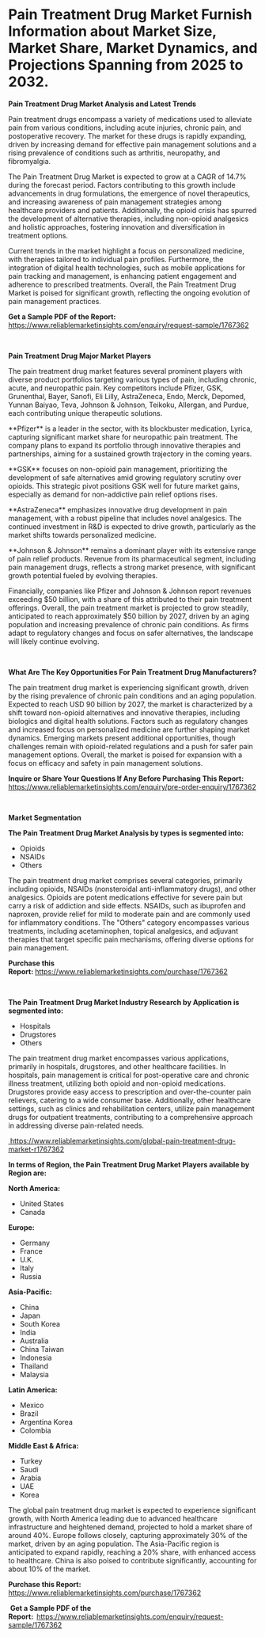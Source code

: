 <p><h1>Pain Treatment Drug Market Furnish Information about Market Size, Market Share, Market Dynamics, and Projections Spanning from 2025 to 2032.</h1></p><p><strong>Pain Treatment Drug Market Analysis and Latest Trends</strong></p>
<p><p>Pain treatment drugs encompass a variety of medications used to alleviate pain from various conditions, including acute injuries, chronic pain, and postoperative recovery. The market for these drugs is rapidly expanding, driven by increasing demand for effective pain management solutions and a rising prevalence of conditions such as arthritis, neuropathy, and fibromyalgia.</p><p>The Pain Treatment Drug Market is expected to grow at a CAGR of 14.7% during the forecast period. Factors contributing to this growth include advancements in drug formulations, the emergence of novel therapeutics, and increasing awareness of pain management strategies among healthcare providers and patients. Additionally, the opioid crisis has spurred the development of alternative therapies, including non-opioid analgesics and holistic approaches, fostering innovation and diversification in treatment options.</p><p>Current trends in the market highlight a focus on personalized medicine, with therapies tailored to individual pain profiles. Furthermore, the integration of digital health technologies, such as mobile applications for pain tracking and management, is enhancing patient engagement and adherence to prescribed treatments. Overall, the Pain Treatment Drug Market is poised for significant growth, reflecting the ongoing evolution of pain management practices.</p></p>
<p><strong>Get a Sample PDF of the Report:&nbsp;</strong> <a href="https://www.reliablemarketinsights.com/enquiry/request-sample/1767362?utm_campaign=3123&utm_medium=2&utm_source=Github&utm_content=ia&utm_term=19042025&utm_id=pain-treatment-drug">https://www.reliablemarketinsights.com/enquiry/request-sample/1767362</a></p>
<p>&nbsp;</p>
<p><strong>Pain Treatment Drug Major Market Players</strong></p>
<p><p>The pain treatment drug market features several prominent players with diverse product portfolios targeting various types of pain, including chronic, acute, and neuropathic pain. Key competitors include Pfizer, GSK, Grunenthal, Bayer, Sanofi, Eli Lilly, AstraZeneca, Endo, Merck, Depomed, Yunnan Baiyao, Teva, Johnson & Johnson, Teikoku, Allergan, and Purdue, each contributing unique therapeutic solutions.</p><p>**Pfizer** is a leader in the sector, with its blockbuster medication, Lyrica, capturing significant market share for neuropathic pain treatment. The company plans to expand its portfolio through innovative therapies and partnerships, aiming for a sustained growth trajectory in the coming years.</p><p>**GSK** focuses on non-opioid pain management, prioritizing the development of safe alternatives amid growing regulatory scrutiny over opioids. This strategic pivot positions GSK well for future market gains, especially as demand for non-addictive pain relief options rises.</p><p>**AstraZeneca** emphasizes innovative drug development in pain management, with a robust pipeline that includes novel analgesics. The continued investment in R&D is expected to drive growth, particularly as the market shifts towards personalized medicine.</p><p>**Johnson & Johnson** remains a dominant player with its extensive range of pain relief products. Revenue from its pharmaceutical segment, including pain management drugs, reflects a strong market presence, with significant growth potential fueled by evolving therapies.</p><p>Financially, companies like Pfizer and Johnson & Johnson report revenues exceeding $50 billion, with a share of this attributed to their pain treatment offerings. Overall, the pain treatment market is projected to grow steadily, anticipated to reach approximately $50 billion by 2027, driven by an aging population and increasing prevalence of chronic pain conditions. As firms adapt to regulatory changes and focus on safer alternatives, the landscape will likely continue evolving.</p></p>
<p>&nbsp;</p>
<p><strong>What Are The Key Opportunities For Pain Treatment Drug Manufacturers?</strong></p>
<p><p>The pain treatment drug market is experiencing significant growth, driven by the rising prevalence of chronic pain conditions and an aging population. Expected to reach USD 90 billion by 2027, the market is characterized by a shift toward non-opioid alternatives and innovative therapies, including biologics and digital health solutions. Factors such as regulatory changes and increased focus on personalized medicine are further shaping market dynamics. Emerging markets present additional opportunities, though challenges remain with opioid-related regulations and a push for safer pain management options. Overall, the market is poised for expansion with a focus on efficacy and safety in pain management solutions.</p></p>
<p><strong>Inquire or Share Your Questions If Any Before Purchasing This Report:</strong> <a href="https://www.reliablemarketinsights.com/enquiry/pre-order-enquiry/1767362?utm_campaign=3123&utm_medium=2&utm_source=Github&utm_content=ia&utm_term=19042025&utm_id=pain-treatment-drug">https://www.reliablemarketinsights.com/enquiry/pre-order-enquiry/1767362</a></p>
<p>&nbsp;</p>
<p><strong>Market Segmentation</strong></p>
<p><strong>The Pain Treatment Drug Market Analysis by types is segmented into:</strong></p>
<p><ul><li>Opioids</li><li>NSAIDs</li><li>Others</li></ul></p>
<p><p>The pain treatment drug market comprises several categories, primarily including opioids, NSAIDs (nonsteroidal anti-inflammatory drugs), and other analgesics. Opioids are potent medications effective for severe pain but carry a risk of addiction and side effects. NSAIDs, such as ibuprofen and naproxen, provide relief for mild to moderate pain and are commonly used for inflammatory conditions. The "Others" category encompasses various treatments, including acetaminophen, topical analgesics, and adjuvant therapies that target specific pain mechanisms, offering diverse options for pain management.</p></p>
<p><strong>Purchase this Report:&nbsp;</strong><a href="https://www.reliablemarketinsights.com/purchase/1767362?utm_campaign=3123&utm_medium=2&utm_source=Github&utm_content=ia&utm_term=19042025&utm_id=pain-treatment-drug">https://www.reliablemarketinsights.com/purchase/1767362</a></p>
<p>&nbsp;</p>
<p><strong>The Pain Treatment Drug Market Industry Research by Application is segmented into:</strong></p>
<p><ul><li>Hospitals</li><li>Drugstores</li><li>Others</li></ul></p>
<p><p>The pain treatment drug market encompasses various applications, primarily in hospitals, drugstores, and other healthcare facilities. In hospitals, pain management is critical for post-operative care and chronic illness treatment, utilizing both opioid and non-opioid medications. Drugstores provide easy access to prescription and over-the-counter pain relievers, catering to a wide consumer base. Additionally, other healthcare settings, such as clinics and rehabilitation centers, utilize pain management drugs for outpatient treatments, contributing to a comprehensive approach in addressing diverse pain-related needs.</p></p>
<p><a href="https://www.reliablemarketinsights.com/global-pain-treatment-drug-market-r1767362?utm_campaign=3123&utm_medium=2&utm_source=Github&utm_content=ia&utm_term=19042025&utm_id=pain-treatment-drug">&nbsp;https://www.reliablemarketinsights.com/global-pain-treatment-drug-market-r1767362</a></p>
<p><strong>In terms of Region, the Pain Treatment Drug Market Players available by Region are:</strong></p>
<p>
    <p> <strong> North America: </strong>
        <ul>
            <li>United States</li>
            <li>Canada</li>
        </ul>
        </p> 
    <p> <strong> Europe: </strong>
        <ul>
            <li>Germany</li>
            <li>France</li>
            <li>U.K.</li>
            <li>Italy</li>
            <li>Russia</li>
        </ul>
        </p> 
    <p> <strong> Asia-Pacific: </strong>
        <ul>
            <li>China</li>
            <li>Japan</li>
            <li>South Korea</li>
            <li>India</li>
            <li>Australia</li>
            <li>China Taiwan</li>
            <li>Indonesia</li>
            <li>Thailand</li>
            <li>Malaysia</li>
        </ul>
        </p> 
    <p> <strong> Latin America: </strong>
        <ul>
            <li>Mexico</li>
            <li>Brazil</li>
            <li>Argentina Korea</li>
            <li>Colombia</li>
        </ul>
        </p> 
    <p> <strong> Middle East & Africa: </strong>
        <ul>
            <li>Turkey</li>
            <li>Saudi</li>
            <li>Arabia</li>
            <li>UAE</li>
            <li>Korea</li>
        </ul>
    </p>
    </p>
<p><p>The global pain treatment drug market is expected to experience significant growth, with North America leading due to advanced healthcare infrastructure and heightened demand, projected to hold a market share of around 40%. Europe follows closely, capturing approximately 30% of the market, driven by an aging population. The Asia-Pacific region is anticipated to expand rapidly, reaching a 20% share, with enhanced access to healthcare. China is also poised to contribute significantly, accounting for about 10% of the market.</p></p>
<p><strong>Purchase this Report: </strong><a href="https://www.reliablemarketinsights.com/purchase/1767362?utm_campaign=3123&utm_medium=2&utm_source=Github&utm_content=ia&utm_term=19042025&utm_id=pain-treatment-drug">https://www.reliablemarketinsights.com/purchase/1767362</a></p>
<p>&nbsp;<strong>Get a Sample PDF of the Report:&nbsp;&nbsp;</strong><a href="https://www.reliablemarketinsights.com/enquiry/request-sample/1767362?utm_campaign=3123&utm_medium=2&utm_source=Github&utm_content=ia&utm_term=19042025&utm_id=pain-treatment-drug">https://www.reliablemarketinsights.com/enquiry/request-sample/1767362</a></p>
<p><strong></strong></p>
<p><p></p><p></p><p></p></p>